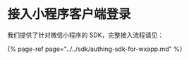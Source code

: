 # 接入小程序客户端登录

我们提供了针对微信小程序的 SDK，完整接入流程请见：

{% page-ref page="../../sdk/authing-sdk-for-wxapp.md" %}




